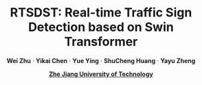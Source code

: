 <p align="center">
  <h1 align="center"> RTSDST: Real-time Traffic Sign Detection based on Swin Transformer </h1>
  <p align="center">
    <strong>Wei Zhu</strong></a>
    ·
    <strong>Yikai Chen</strong></a>
    ·
    <strong>Yue Ying</strong></a>
    ·
    <strong>ShuCheng Huang</strong></a>
    ·
    <strong>Yayu Zheng</strong></a>
  </p>
  <p align="center"><a href="https://www.ipb.uni-bonn.de"><strong>Zhe Jiang University of Technology</strong></a>
  </h3>
  <div align="center"></div>
</p>
